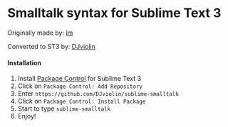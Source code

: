 Smalltalk syntax for Sublime Text 3
===================================

Originally made by: [lm](https://github.com/lm/sublime-smalltalk-syntax)

Converted to ST3 by: [DJviolin](https://github.com/DJviolin/sublime-smalltalk)

#### Installation

1. Install [Package Control](https://packagecontrol.io/installation) for Sublime Text 3
2. Click on `Package Control: Add Repository`
3. Enter `https://github.com/DJviolin/sublime-smalltalk`
4. Click on `Package Control: Install Package`
5. Start to type `sublime-smalltalk`
6. Enjoy!
